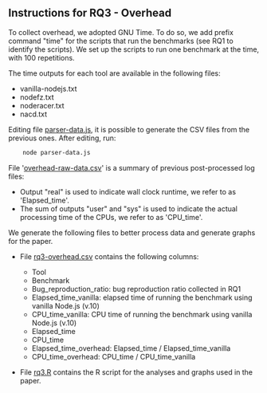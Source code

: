 ## Instructions for RQ3 - Overhead

To collect overhead, we adopted GNU Time. To do so, we add prefix command "time" for the scripts that run the benchmarks (see RQ1 to identify the scripts). We set up the scripts to run one benchmark at the time, with 100 repetitions.  

The time outputs for each tool are available in the following files:
- vanilla-nodejs.txt
- nodefz.txt
- noderacer.txt
- nacd.txt

Editing file [parser-data.js](parser-data.js), it is possible to generate the CSV files from the previous ones. After editing, run:
```bash
    node parser-data.js
```

File '[overhead-raw-data.csv](overhead-raw-data.csv)' is a summary of previous post-processed log files:

- Output "real" is used to indicate wall clock runtime, we refer to as 'Elapsed_time'. 
- The sum of outputs "user" and "sys" is used to indicate the actual processing time of the CPUs, we refer to as 'CPU_time'.  

We generate the following files to better process data and generate graphs for the paper. 

- File [rq3-overhead.csv](rq3-overhead.csv) contains the following columns:
    - Tool
    - Benchmark 
    - Bug_reproduction_ratio: bug reproduction ratio collected in RQ1
    - Elapsed_time_vanilla: elapsed time of running the benchmark using vanilla Node.js (v.10)
    - CPU_time_vanilla: CPU time of running the benchmark using vanilla Node.js (v.10)
    - Elapsed_time
    - CPU_time 
    - Elapsed_time_overhead: Elapsed_time / Elapsed_time_vanilla
    - CPU_time_overhead: CPU_time / CPU_time_vanilla

- File [rq3.R](rq3.R) contains the R script for the analyses and graphs used in the paper. 

